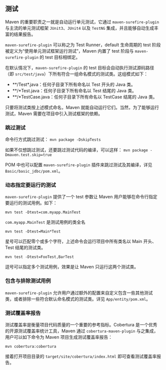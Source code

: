 ## 测试 ##

Maven 的重要职责之一就是自动运行单元测试，它通过 `maven-surefire-plugin` 与主流的单元测试框架 `JUnit3`、`JUnit4` 以及 `TestNG` 集成，并且能够自动生成丰富的结果报告。

`maven-surefire-plugin` 可以称之为 Test Runner，default 生命周期的 test 阶段被定义为“使用单元测试框架运行测试”，Maven 内置了 test 阶段与 `maven-surefire-plugin` 的 test 目标相绑定。

在默认情况下，`maven-surefire-plugin` 的 test 目标会自动执行测试源码路径（即 `src/test/java`）下所有符合一组命名模式的测试类。这组模式如下：

* \**/Test\*.java：任何子目录下所有命名以 Test 开头的 Java 类。
* \**/\*Test.java：任何子目录下所有命名以 Test 结尾的 Java 类。
* \**/\*TestCase.java：任何子目录下所有命名以 TestCase 结尾的 Java 类。

只要将测试类按上述模式命名，Maven 就能自动运行它们。当然，为了能够运行测试，Maven 需要在项目中引入测试框架的依赖。

### 跳过测试 ###

命令行方式跳过测试：
`mvn package -DskipTests`

如果不仅想跳过测试，还要跳过测试代码的编译，可以这样：
`mvn package -Dmaven.test.skip=true`

POM 中也可以配置 `maven-surefire-plugin` 插件来跳过测试及其编译，详见 `Basic/basic_jdbc/pom.xml`。

### 动态指定要运行的测试 ###

`maven-surefire-plugin` 提供了一个 test 参数让 Maven 用户能够在命令行指定要运行的测试用例。如下：

`mvn test -Dtest=com.myapp.MainTest`

`com.myapp.MainTest` 是测试用例的类全名

`mvn test -Dtest=Main*Test`

星号可以匹配零个或多个字符，上述命令会运行项目中所有类名以 Main 开头、Test 结尾的测试类。

`mvn test -Dtest=FooTest,BarTest`

逗号可以指定多个测试用例，效果是让 Maven 只运行这两个测试类。


### 包含与排除测试用例 ###

`maven-surefire-plugin` 允许用户通过额外的配置来自定义包含一些其他测试类，或者排除一些符合默认命名模式的测试类。详见 `App/entity/pom.xml`。


### 测试覆盖率报告 ###

测试覆盖率是衡量项目代码质量的一个重要的参考指标。Cobertura 是一个优秀的开源测试覆盖率统计工具，Maven 通过 `cobertura-maven-plugin` 与之集成，用户可以如下命令为 Maven 项目生成测试覆盖率报告：

`mvn cobertura:cobertura`

接着打开项目目录的 `target/site/cobertura/index.html` 即可查看测试覆盖率报告。
